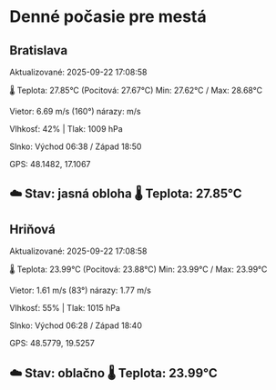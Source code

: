 ﻿# Denné počasie pre mestá

## Bratislava
Aktualizované: 2025-09-22 17:08:58

🌡️ Teplota: 27.85°C 
(Pocitová: 27.67°C)
Min: 27.62°C / Max: 28.68°C

Vietor: 6.69 m/s    (160°) 
nárazy:  m/s

Vlhkosť: 42% | Tlak: 1009 hPa

Slnko: Východ 06:38 / Západ 18:50

GPS: 48.1482, 17.1067

☁️ Stav: jasná obloha        🌡️ Teplota: 27.85°C
---

## Hriňová
Aktualizované: 2025-09-22 17:08:58

🌡️ Teplota: 23.99°C 
(Pocitová: 23.88°C)
Min: 23.99°C / Max: 23.99°C

Vietor: 1.61 m/s (83°)
nárazy: 1.77 m/s

Vlhkosť: 55% | Tlak: 1015 hPa

Slnko: Východ 06:28 / Západ 18:40

GPS: 48.5779, 19.5257

☁️ Stav: oblačno        🌡️ Teplota: 23.99°C
---
